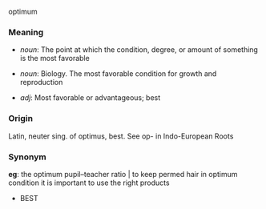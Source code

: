 optimum
### Meaning
+ _noun_: The point at which the condition, degree, or amount of something is the most favorable
+ _noun_: Biology. The most favorable condition for growth and reproduction

+ _adj_: Most favorable or advantageous; best

### Origin

Latin, neuter sing. of optimus, best. See op- in Indo-European Roots

### Synonym

__eg__: the optimum pupil–teacher ratio | to keep permed hair in optimum condition it is important to use the right products

+ BEST


